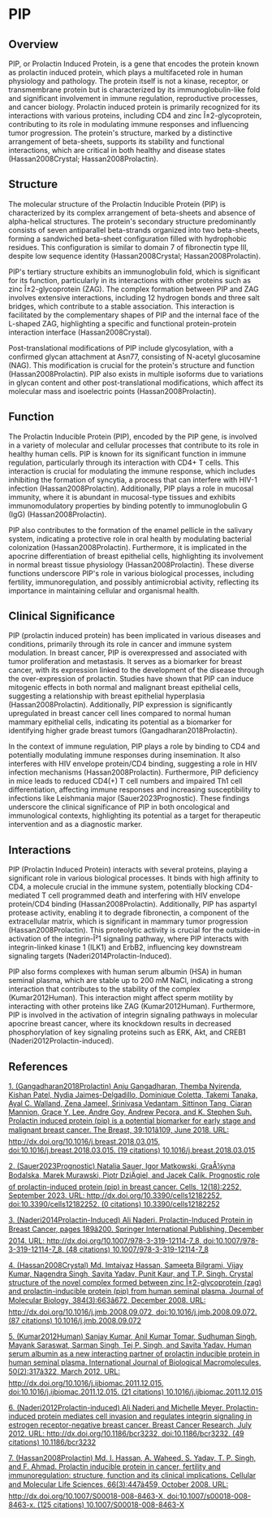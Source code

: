 # PIP

## Overview
PIP, or Prolactin Induced Protein, is a gene that encodes the protein known as prolactin induced protein, which plays a multifaceted role in human physiology and pathology. The protein itself is not a kinase, receptor, or transmembrane protein but is characterized by its immunoglobulin-like fold and significant involvement in immune regulation, reproductive processes, and cancer biology. Prolactin induced protein is primarily recognized for its interactions with various proteins, including CD4 and zinc Î±2-glycoprotein, contributing to its role in modulating immune responses and influencing tumor progression. The protein's structure, marked by a distinctive arrangement of beta-sheets, supports its stability and functional interactions, which are critical in both healthy and disease states (Hassan2008Crystal; Hassan2008Prolactin).

## Structure
The molecular structure of the Prolactin Inducible Protein (PIP) is characterized by its complex arrangement of beta-sheets and absence of alpha-helical structures. The protein's secondary structure predominantly consists of seven antiparallel beta-strands organized into two beta-sheets, forming a sandwiched beta-sheet configuration filled with hydrophobic residues. This configuration is similar to domain 7 of fibronectin type III, despite low sequence identity (Hassan2008Crystal; Hassan2008Prolactin).

PIP's tertiary structure exhibits an immunoglobulin fold, which is significant for its function, particularly in its interactions with other proteins such as zinc Î±2-glycoprotein (ZAG). The complex formation between PIP and ZAG involves extensive interactions, including 12 hydrogen bonds and three salt bridges, which contribute to a stable association. This interaction is facilitated by the complementary shapes of PIP and the internal face of the L-shaped ZAG, highlighting a specific and functional protein-protein interaction interface (Hassan2008Crystal).

Post-translational modifications of PIP include glycosylation, with a confirmed glycan attachment at Asn77, consisting of N-acetyl glucosamine (NAG). This modification is crucial for the protein's structure and function (Hassan2008Prolactin). PIP also exists in multiple isoforms due to variations in glycan content and other post-translational modifications, which affect its molecular mass and isoelectric points (Hassan2008Prolactin).

## Function
The Prolactin Inducible Protein (PIP), encoded by the PIP gene, is involved in a variety of molecular and cellular processes that contribute to its role in healthy human cells. PIP is known for its significant function in immune regulation, particularly through its interaction with CD4+ T cells. This interaction is crucial for modulating the immune response, which includes inhibiting the formation of syncytia, a process that can interfere with HIV-1 infection (Hassan2008Prolactin). Additionally, PIP plays a role in mucosal immunity, where it is abundant in mucosal-type tissues and exhibits immunomodulatory properties by binding potently to immunoglobulin G (IgG) (Hassan2008Prolactin).

PIP also contributes to the formation of the enamel pellicle in the salivary system, indicating a protective role in oral health by modulating bacterial colonization (Hassan2008Prolactin). Furthermore, it is implicated in the apocrine differentiation of breast epithelial cells, highlighting its involvement in normal breast tissue physiology (Hassan2008Prolactin). These diverse functions underscore PIP's role in various biological processes, including fertility, immunoregulation, and possibly antimicrobial activity, reflecting its importance in maintaining cellular and organismal health.

## Clinical Significance
PIP (prolactin induced protein) has been implicated in various diseases and conditions, primarily through its role in cancer and immune system modulation. In breast cancer, PIP is overexpressed and associated with tumor proliferation and metastasis. It serves as a biomarker for breast cancer, with its expression linked to the development of the disease through the over-expression of prolactin. Studies have shown that PIP can induce mitogenic effects in both normal and malignant breast epithelial cells, suggesting a relationship with breast epithelial hyperplasia (Hassan2008Prolactin). Additionally, PIP expression is significantly upregulated in breast cancer cell lines compared to normal human mammary epithelial cells, indicating its potential as a biomarker for identifying higher grade breast tumors (Gangadharan2018Prolactin).

In the context of immune regulation, PIP plays a role by binding to CD4 and potentially modulating immune responses during insemination. It also interferes with HIV envelope protein/CD4 binding, suggesting a role in HIV infection mechanisms (Hassan2008Prolactin). Furthermore, PIP deficiency in mice leads to reduced CD4(+) T cell numbers and impaired Th1 cell differentiation, affecting immune responses and increasing susceptibility to infections like Leishmania major (Sauer2023Prognostic). These findings underscore the clinical significance of PIP in both oncological and immunological contexts, highlighting its potential as a target for therapeutic intervention and as a diagnostic marker.

## Interactions
PIP (Prolactin Induced Protein) interacts with several proteins, playing a significant role in various biological processes. It binds with high affinity to CD4, a molecule crucial in the immune system, potentially blocking CD4-mediated T cell programmed death and interfering with HIV envelope protein/CD4 binding (Hassan2008Prolactin). Additionally, PIP has aspartyl protease activity, enabling it to degrade fibronectin, a component of the extracellular matrix, which is significant in mammary tumor progression (Hassan2008Prolactin). This proteolytic activity is crucial for the outside-in activation of the integrin-Î²1 signaling pathway, where PIP interacts with integrin-linked kinase 1 (ILK1) and ErbB2, influencing key downstream signaling targets (Naderi2014Prolactin-Induced). 

PIP also forms complexes with human serum albumin (HSA) in human seminal plasma, which are stable up to 200 mM NaCl, indicating a strong interaction that contributes to the stability of the complex (Kumar2012Human). This interaction might affect sperm motility by interacting with other proteins like ZAG (Kumar2012Human). Furthermore, PIP is involved in the activation of integrin signaling pathways in molecular apocrine breast cancer, where its knockdown results in decreased phosphorylation of key signaling proteins such as ERK, Akt, and CREB1 (Naderi2012Prolactin-induced).


## References


[1. (Gangadharan2018Prolactin) Anju Gangadharan, Themba Nyirenda, Kishan Patel, Nydia Jaimes-Delgadillo, Dominique Coletta, Takemi Tanaka, Ayal C. Walland, Zena Jameel, Srinivasa Vedantam, Sittinon Tang, Ciaran Mannion, Grace Y. Lee, Andre Goy, Andrew Pecora, and K. Stephen Suh. Prolactin induced protein (pip) is a potential biomarker for early stage and malignant breast cancer. The Breast, 39:101â109, June 2018. URL: http://dx.doi.org/10.1016/j.breast.2018.03.015, doi:10.1016/j.breast.2018.03.015. (19 citations) 10.1016/j.breast.2018.03.015](https://doi.org/10.1016/j.breast.2018.03.015)

[2. (Sauer2023Prognostic) Natalia Sauer, Igor Matkowski, GraÅ¼yna Bodalska, Marek Murawski, Piotr DziÄgiel, and Jacek Calik. Prognostic role of prolactin-induced protein (pip) in breast cancer. Cells, 12(18):2252, September 2023. URL: http://dx.doi.org/10.3390/cells12182252, doi:10.3390/cells12182252. (0 citations) 10.3390/cells12182252](https://doi.org/10.3390/cells12182252)

[3. (Naderi2014Prolactin-Induced) Ali Naderi. Prolactin-Induced Protein in Breast Cancer, pages 189â200. Springer International Publishing, December 2014. URL: http://dx.doi.org/10.1007/978-3-319-12114-7_8, doi:10.1007/978-3-319-12114-7_8. (48 citations) 10.1007/978-3-319-12114-7_8](https://doi.org/10.1007/978-3-319-12114-7_8)

[4. (Hassan2008Crystal) Md. Imtaiyaz Hassan, Sameeta Bilgrami, Vijay Kumar, Nagendra Singh, Savita Yadav, Punit Kaur, and T.P. Singh. Crystal structure of the novel complex formed between zinc Î±2-glycoprotein (zag) and prolactin-inducible protein (pip) from human seminal plasma. Journal of Molecular Biology, 384(3):663â672, December 2008. URL: http://dx.doi.org/10.1016/j.jmb.2008.09.072, doi:10.1016/j.jmb.2008.09.072. (87 citations) 10.1016/j.jmb.2008.09.072](https://doi.org/10.1016/j.jmb.2008.09.072)

[5. (Kumar2012Human) Sanjay Kumar, Anil Kumar Tomar, Sudhuman Singh, Mayank Saraswat, Sarman Singh, Tej P. Singh, and Savita Yadav. Human serum albumin as a new interacting partner of prolactin inducible protein in human seminal plasma. International Journal of Biological Macromolecules, 50(2):317â322, March 2012. URL: http://dx.doi.org/10.1016/j.ijbiomac.2011.12.015, doi:10.1016/j.ijbiomac.2011.12.015. (21 citations) 10.1016/j.ijbiomac.2011.12.015](https://doi.org/10.1016/j.ijbiomac.2011.12.015)

[6. (Naderi2012Prolactin-induced) Ali Naderi and Michelle Meyer. Prolactin-induced protein mediates cell invasion and regulates integrin signaling in estrogen receptor-negative breast cancer. Breast Cancer Research, July 2012. URL: http://dx.doi.org/10.1186/bcr3232, doi:10.1186/bcr3232. (49 citations) 10.1186/bcr3232](https://doi.org/10.1186/bcr3232)

[7. (Hassan2008Prolactin) Md. I. Hassan, A. Waheed, S. Yadav, T. P. Singh, and F. Ahmad. Prolactin inducible protein in cancer, fertility and immunoregulation: structure, function and its clinical implications. Cellular and Molecular Life Sciences, 66(3):447â459, October 2008. URL: http://dx.doi.org/10.1007/S00018-008-8463-X, doi:10.1007/s00018-008-8463-x. (125 citations) 10.1007/S00018-008-8463-X](https://doi.org/10.1007/S00018-008-8463-X)